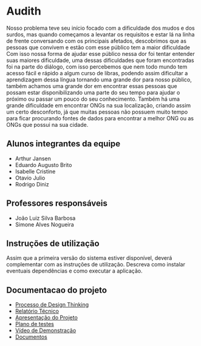 # Audith

Nosso problema teve seu início focado com a dificuldade dos mudos e dos surdos, mas quando começamos a levantar os requisitos e estar lá na linha de frente conversando com os principais afetados, descobrimos que as pessoas que convivem e estão com esse público tem a maior dificuldade 
	Com isso nossa forma de ajudar esse público nessa dor foi tentar entender suas maiores dificuldade, uma dessas dificuldades que foram encontradas foi na parte do diálogo, com isso percebemos que nem todo mundo tem acesso fácil e rápido a algum curso de libras, podendo assim dificultar a aprendizagem dessa língua tornando uma grande dor para nosso público, também achamos uma grande dor em encontrar essas pessoas que possam estar disponibilizando uma parte do seu tempo para ajudar o próximo ou passar um pouco do seu conhecimento.
Também há uma grande dificuldade em encontrar ONGs na sua localização, criando assim um certo desconforto, já que muitas pessoas não possuem muito tempo para ficar procurando fontes de dados para encontrar a melhor ONG ou as ONGs que possui na sua cidade.   

## Alunos integrantes da equipe

* Arthur Jansen
* Eduardo Augusto Brito
* Isabelle Cristine 
* Otavio Julio
* Rodrigo Diniz


## Professores responsáveis

* João Luiz Silva Barbosa
* Simone Alves Nogueira

## Instruções de utilização

Assim que a primeira versão do sistema estiver disponível, deverá complementar com as instruções de utilização. Descreva como instalar eventuais dependências e como executar a aplicação.
## Documentacao do projeto

* [Processo de Design Thinking](https://github.com/ICEI-PUC-Minas-PPLES-TI/plf-es-2022-1-ti1-7946100-audith/blob/master/docs/miro/PPLES-N%20-%20T1-G6%20-%20Dificuldade%20surdos%20com%20ouvintes%20falantes%20(1)%20(2).pdf)
* [Relatório Técnico](https://github.com/ICEI-PUC-Minas-PPLES-TI/plf-es-2022-1-ti1-7946100-audith/tree/master/docs/relatorio)
* [Apresentação do Projeto](https://github.com/ICEI-PUC-Minas-PPLES-TI/plf-es-2022-1-ti1-7946100-audith/blob/master/docs/apresentacao/Apresenta%C3%A7%C3%A3o%20PP.pdf)
* [Plano de testes](https://github.com/ICEI-PUC-Minas-PPLES-TI/plf-es-2022-1-ti1-7946100-audith/tree/master/docs/plano_testes)
* [Vídeo de Demonstração](https://github.com/ICEI-PUC-Minas-PPLES-TI/plf-es-2022-1-ti1-7946100-audith/tree/master/docs/video)
* [Documentos](https://github.com/ICEI-PUC-Minas-PPLES-TI/plf-es-2022-1-ti1-7946100-audith/tree/master/docs/documentos)
